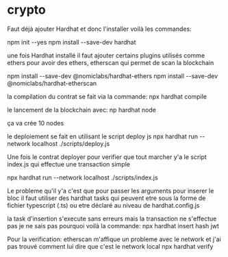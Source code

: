 # crypto 
Faut déjà ajouter Hardhat et donc l'installer voilà les commandes:

npm init --yes
npm install --save-dev hardhat

une fois Hardhat installé il faut ajouter certains plugins utilisés comme ethers pour avoir des ethers, etherscan qui permet de scan la blockchain

npm install --save-dev @nomiclabs/hardhat-ethers
npm install --save-dev @nomiclabs/hardhat-etherscan

la compilation du contrat se fait via la commande:
npx hardhat compile

le lancement de la blockchain avec:
np hardhat node

ça va crée 10 nodes 

le deploiement se fait en utilisant le script deploy js 
npx hardhat run --network localhost ./scripts/deploy.js 

Une fois le contrat deployer pour verifier que tout marcher y'a le script index.js qui effectue une transaction simple 

npx hardhat run --network localhost ./scripts/index.js 

Le probleme qu'il y'a c'est que pour passer les arguments pour inserer le bloc il faut utiliser des hardhat tasks qui peuvent etre sous la forme de fichier
typescript (.ts) ou etre déclaré au niveau de hardhat.config.js

la task d'insertion s'execute sans erreurs mais la transaction ne s'effectue pas je ne sais pas pourquoi 
voilà la commande: npx hardhat insert hash jwt 

Pour la verification:
etherscan m'affique un probleme avec le network et j'ai pas trouvé comment lui dire que c'est le network local 
npx hardhat verify
